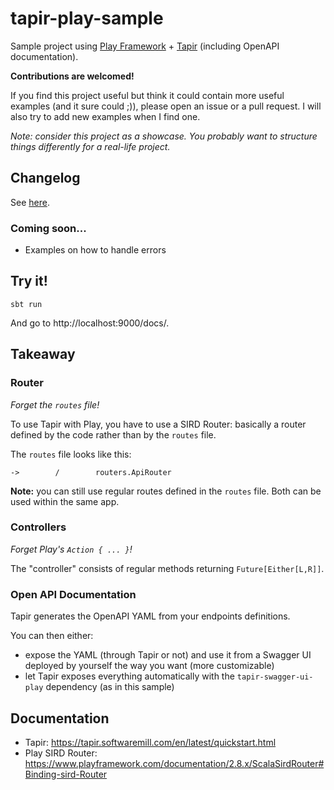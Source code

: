 # tapir-play-sample

Sample project using [Play Framework](https://github.com/playframework) + [Tapir](https://github.com/softwaremill/tapir) (including OpenAPI documentation).

**Contributions are welcomed!**

If you find this project useful but think it could contain more useful examples (and it sure could ;)), please open an issue or a pull request.
I will also try to add new examples when I find one.

_Note: consider this project as a showcase._
_You probably want to structure things differently for a real-life project._

## Changelog

See [here](./CHANGELOG.md).

### Coming soon...

- Examples on how to handle errors

## Try it!

```
sbt run
```

And go to http://localhost:9000/docs/.

## Takeaway

### Router

_Forget the `routes` file!_

To use Tapir with Play, you have to use a SIRD Router:
basically a router defined by the code rather than by the `routes` file.

The `routes` file looks like this:
```
->        /        routers.ApiRouter
```

**Note:** you can still use regular routes defined in the `routes` file.
Both can be used within the same app.

### Controllers

_Forget Play's `Action { ... }`!_

The "controller" consists of regular methods returning `Future[Either[L,R]]`.

### Open API Documentation

Tapir generates the OpenAPI YAML from your endpoints definitions.

You can then either:
- expose the YAML (through Tapir or not) and use it from a Swagger UI deployed by yourself the way you want (more customizable)
- let Tapir exposes everything automatically with the `tapir-swagger-ui-play` dependency (as in this sample)

## Documentation

- Tapir: https://tapir.softwaremill.com/en/latest/quickstart.html
- Play SIRD Router: https://www.playframework.com/documentation/2.8.x/ScalaSirdRouter#Binding-sird-Router